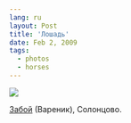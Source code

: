 ```yaml
---
lang: ru
layout: Post
title: 'Лошадь'
date: Feb 2, 2009
tags:
  - photos
  - horses
---
```


![](photo://2009-01-07_5D_1409_Artem_Sapegin)

[Забой](http://solontsovo-horse.ru/horses/zaboy.html 'Конь Забой') (Вареник), Солонцово.
